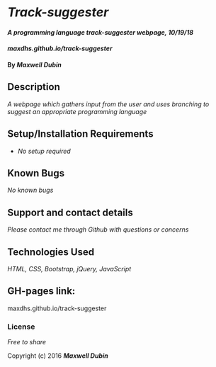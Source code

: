 # _Track-suggester_

#### _A programming language track-suggester webpage, 10/19/18_

#### _maxdhs.github.io/track-suggester_

#### By _**Maxwell Dubin**_

## Description

_A webpage which gathers input from the user and uses branching to suggest an appropriate programming language_

## Setup/Installation Requirements

* _No setup required_

## Known Bugs

_No known bugs_

## Support and contact details

_Please contact me through Github with questions or concerns_

## Technologies Used

_HTML, CSS, Bootstrap, jQuery, JavaScript_

## GH-pages link:

maxdhs.github.io/track-suggester

### License

*Free to share*

Copyright (c) 2016 **_Maxwell Dubin_**
